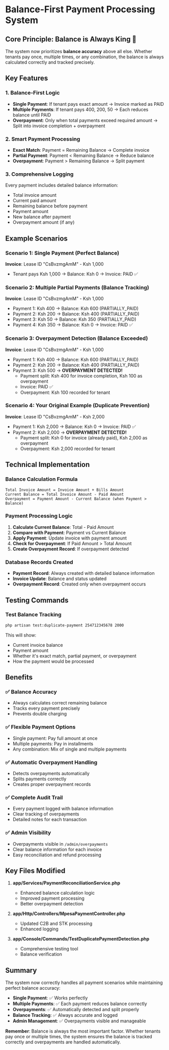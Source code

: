 # Balance-First Payment Processing System

## Core Principle: Balance is Always King 👑

The system now prioritizes **balance accuracy** above all else. Whether tenants pay once, multiple times, or any combination, the balance is always calculated correctly and tracked precisely.

## Key Features

### 1. **Balance-First Logic**
- **Single Payment**: If tenant pays exact amount → Invoice marked as PAID
- **Multiple Payments**: If tenant pays 400, 200, 50 → Each reduces balance until PAID
- **Overpayment**: Only when total payments exceed required amount → Split into invoice completion + overpayment

### 2. **Smart Payment Processing**
- **Exact Match**: Payment = Remaining Balance → Complete invoice
- **Partial Payment**: Payment < Remaining Balance → Reduce balance
- **Overpayment**: Payment > Remaining Balance → Split payment

### 3. **Comprehensive Logging**
Every payment includes detailed balance information:
- Total invoice amount
- Current paid amount
- Remaining balance before payment
- Payment amount
- New balance after payment
- Overpayment amount (if any)

## Example Scenarios

### Scenario 1: Single Payment (Perfect Balance)
**Invoice**: Lease ID "CsBvzmgAmM" - Ksh 1,000
- Tenant pays Ksh 1,000 → Balance: Ksh 0 → Invoice: PAID ✅

### Scenario 2: Multiple Partial Payments (Balance Tracking)
**Invoice**: Lease ID "CsBvzmgAmM" - Ksh 1,000
- Payment 1: Ksh 400 → Balance: Ksh 600 (PARTIALLY_PAID)
- Payment 2: Ksh 200 → Balance: Ksh 400 (PARTIALLY_PAID)
- Payment 3: Ksh 50 → Balance: Ksh 350 (PARTIALLY_PAID)
- Payment 4: Ksh 350 → Balance: Ksh 0 → Invoice: PAID ✅

### Scenario 3: Overpayment Detection (Balance Exceeded)
**Invoice**: Lease ID "CsBvzmgAmM" - Ksh 1,000
- Payment 1: Ksh 400 → Balance: Ksh 600 (PARTIALLY_PAID)
- Payment 2: Ksh 200 → Balance: Ksh 400 (PARTIALLY_PAID)
- Payment 3: Ksh 500 → **OVERPAYMENT DETECTED!**
  - Payment split: Ksh 400 for invoice completion, Ksh 100 as overpayment
  - Invoice: PAID ✅
  - Overpayment: Ksh 100 recorded for tenant

### Scenario 4: Your Original Example (Duplicate Prevention)
**Invoice**: Lease ID "CsBvzmgAmM" - Ksh 2,000
- Payment 1: Ksh 2,000 → Balance: Ksh 0 → Invoice: PAID ✅
- Payment 2: Ksh 2,000 → **OVERPAYMENT DETECTED!**
  - Payment split: Ksh 0 for invoice (already paid), Ksh 2,000 as overpayment
  - Overpayment: Ksh 2,000 recorded for tenant

## Technical Implementation

### Balance Calculation Formula
```
Total Invoice Amount = Invoice Amount + Bills Amount
Current Balance = Total Invoice Amount - Paid Amount
Overpayment = Payment Amount - Current Balance (when Payment > Balance)
```

### Payment Processing Logic
1. **Calculate Current Balance**: Total - Paid Amount
2. **Compare with Payment**: Payment vs Current Balance
3. **Apply Payment**: Update invoice with payment amount
4. **Check for Overpayment**: If Paid Amount > Total Amount
5. **Create Overpayment Record**: If overpayment detected

### Database Records Created
- **Payment Record**: Always created with detailed balance information
- **Invoice Update**: Balance and status updated
- **Overpayment Record**: Created only when overpayment occurs

## Testing Commands

### Test Balance Tracking
```bash
php artisan test:duplicate-payment 254712345678 2000
```

This will show:
- Current invoice balance
- Payment amount
- Whether it's exact match, partial payment, or overpayment
- How the payment would be processed

## Benefits

### ✅ **Balance Accuracy**
- Always calculates correct remaining balance
- Tracks every payment precisely
- Prevents double charging

### ✅ **Flexible Payment Options**
- Single payment: Pay full amount at once
- Multiple payments: Pay in installments
- Any combination: Mix of single and multiple payments

### ✅ **Automatic Overpayment Handling**
- Detects overpayments automatically
- Splits payments correctly
- Creates proper overpayment records

### ✅ **Complete Audit Trail**
- Every payment logged with balance information
- Clear tracking of overpayments
- Detailed notes for each transaction

### ✅ **Admin Visibility**
- Overpayments visible in `/admin/overpayments`
- Clear balance information for each invoice
- Easy reconciliation and refund processing

## Key Files Modified

1. **app/Services/PaymentReconciliationService.php**
   - Enhanced balance calculation logic
   - Improved payment processing
   - Better overpayment detection

2. **app/Http/Controllers/MpesaPaymentController.php**
   - Updated C2B and STK processing
   - Enhanced logging

3. **app/Console/Commands/TestDuplicatePaymentDetection.php**
   - Comprehensive testing tool
   - Balance verification

## Summary

The system now correctly handles all payment scenarios while maintaining perfect balance accuracy:

- **Single Payment**: ✅ Works perfectly
- **Multiple Payments**: ✅ Each payment reduces balance correctly
- **Overpayments**: ✅ Automatically detected and split properly
- **Balance Tracking**: ✅ Always accurate and logged
- **Admin Management**: ✅ Overpayments visible and manageable

**Remember**: Balance is always the most important factor. Whether tenants pay once or multiple times, the system ensures the balance is tracked correctly and overpayments are handled automatically.

